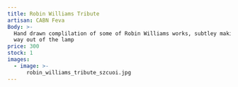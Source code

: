 ```yaml
---
title: Robin Williams Tribute
artisan: CABN Feva
Body: >-
  Hand drawn complilation of some of Robin Williams works, subtley making there
  way out of the lamp
price: 300
stock: 1
images:
  - image: >-
      robin_williams_tribute_szcuoi.jpg
---
```


